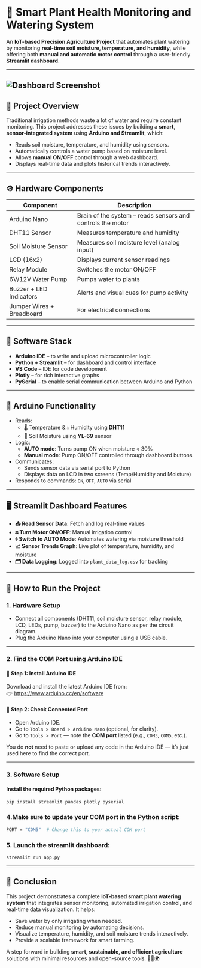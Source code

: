 # 🌿 Smart Plant Health Monitoring and Watering System

An **IoT-based Precision Agriculture Project** that automates plant watering by monitoring **real-time soil moisture, temperature, and humidity**, while offering both **manual and automatic motor control** through a user-friendly **Streamlit dashboard**.

---
![Dashboard Screenshot](https://private-user-images.githubusercontent.com/177468201/455006630-2fc61cbf-de82-488d-bf5f-c95775344f00.png?jwt=eyJhbGciOiJIUzI1NiIsInR5cCI6IkpXVCJ9.eyJpc3MiOiJnaXRodWIuY29tIiwiYXVkIjoicmF3LmdpdGh1YnVzZXJjb250ZW50LmNvbSIsImtleSI6ImtleTUiLCJleHAiOjE3NDk4NDA1MzcsIm5iZiI6MTc0OTg0MDIzNywicGF0aCI6Ii8xNzc0NjgyMDEvNDU1MDA2NjMwLTJmYzYxY2JmLWRlODItNDg4ZC1iZjVmLWM5NTc3NTM0NGYwMC5wbmc_WC1BbXotQWxnb3JpdGhtPUFXUzQtSE1BQy1TSEEyNTYmWC1BbXotQ3JlZGVudGlhbD1BS0lBVkNPRFlMU0E1M1BRSzRaQSUyRjIwMjUwNjEzJTJGdXMtZWFzdC0xJTJGczMlMkZhd3M0X3JlcXVlc3QmWC1BbXotRGF0ZT0yMDI1MDYxM1QxODQzNTdaJlgtQW16LUV4cGlyZXM9MzAwJlgtQW16LVNpZ25hdHVyZT03ZTY2N2Q0M2QxMzNlM2ZhOTUxNDE4MGI5MzgyYzY3NTZjZjZhZmY4ZGZiY2QxMTliZjczNmJkYjQ4ZDk0MzVmJlgtQW16LVNpZ25lZEhlYWRlcnM9aG9zdCJ9.4NaNwQefJSKHe8_mlMdDA98Zr-kT8lVD6KpsRjAPo4w)
---

## 📌 Project Overview

Traditional irrigation methods waste a lot of water and require constant monitoring. This project addresses these issues by building a **smart, sensor-integrated system** using **Arduino and Streamlit**, which:

- Reads soil moisture, temperature, and humidity using sensors.
- Automatically controls a water pump based on moisture level.
- Allows **manual ON/OFF** control through a web dashboard.
- Displays real-time data and plots historical trends interactively.

---

## ⚙️ Hardware Components

| Component               | Description                                                  |
|------------------------|--------------------------------------------------------------|
| Arduino Nano           | Brain of the system – reads sensors and controls the motor   |
| DHT11 Sensor           | Measures temperature and humidity                            |
| Soil Moisture Sensor   | Measures soil moisture level (analog input)                  |
| LCD (16x2)             | Displays current sensor readings                             |
| Relay Module           | Switches the motor ON/OFF                                    |
| 6V/12V Water Pump      | Pumps water to plants                                        |
| Buzzer + LED Indicators| Alerts and visual cues for pump activity                     |
| Jumper Wires + Breadboard | For electrical connections                              |

---

## 🧠 Software Stack

- **Arduino IDE** – to write and upload microcontroller logic
- **Python + Streamlit** – for dashboard and control interface
- **VS Code** – IDE for code development
- **Plotly** – for rich interactive graphs
- **PySerial** – to enable serial communication between Arduino and Python

---

## 🔌 Arduino Functionality

- Reads:
  - 🌡️ Temperature & 💧 Humidity using **DHT11**
  - 🌱 Soil Moisture using **YL-69** sensor
- Logic:
  - **AUTO mode**: Turns pump ON when moisture < 30%
  - **Manual mode**: Pump ON/OFF controlled through dashboard buttons
- Communicates:
  - Sends sensor data via serial port to Python
  - Displays data on LCD in two screens (Temp/Humidity and Moisture)
- Responds to commands: `ON`, `OFF`, `AUTO` via serial

---

## 🖥️ Streamlit Dashboard Features

- **📥 Read Sensor Data**: Fetch and log real-time values
- **🔛 Turn Motor ON/OFF**: Manual irrigation control
- **🌀 Switch to AUTO Mode**: Automates watering via moisture threshold
- **📈 Sensor Trends Graph**: Live plot of temperature, humidity, and moisture
- **🗂️ Data Logging**: Logged into `plant_data_log.csv` for tracking

---

## 🚀 How to Run the Project

### 1. Hardware Setup
- Connect all components (DHT11, soil moisture sensor, relay module, LCD, LEDs, pump, buzzer) to the Arduino Nano as per the circuit diagram.
- Plug the Arduino Nano into your computer using a USB cable.

---

### 2. Find the COM Port using Arduino IDE

#### 🧩 Step 1: Install Arduino IDE
Download and install the latest Arduino IDE from:  
👉 https://www.arduino.cc/en/software

#### 🔌 Step 2: Check Connected Port
- Open Arduino IDE.
- Go to `Tools > Board > Arduino Nano` (optional, for clarity).
- Go to `Tools > Port` — note the **COM port** listed (e.g., `COM3`, `COM5`, etc.).

You do **not** need to paste or upload any code in the Arduino IDE — it’s just used here to find the correct port.

---

### 3. Software Setup

#### Install the required Python packages:
```bash
pip install streamlit pandas plotly pyserial

```

### 4.Make sure to update your COM port in the Python script:
```bash
PORT = "COM5"  # Change this to your actual COM port

```

### 5. Launch the streamlit dashboard:
```bash
streamlit run app.py

```

---

## 📍 Conclusion

This project demonstrates a complete **IoT-based smart plant watering system** that integrates sensor monitoring, automated irrigation control, and real-time data visualization. It helps:

- Save water by only irrigating when needed.
- Reduce manual monitoring by automating decisions.
- Visualize temperature, humidity, and soil moisture trends interactively.
- Provide a scalable framework for smart farming.

A step forward in building **smart, sustainable, and efficient agriculture** solutions with minimal resources and open-source tools. 🌾💧🌍








